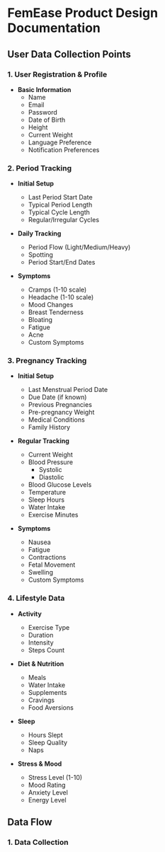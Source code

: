 # FemEase Product Design Documentation

## User Data Collection Points

### 1. User Registration & Profile
- **Basic Information**
  - Name
  - Email
  - Password
  - Date of Birth
  - Height
  - Current Weight
  - Language Preference
  - Notification Preferences

### 2. Period Tracking
- **Initial Setup**
  - Last Period Start Date
  - Typical Period Length
  - Typical Cycle Length
  - Regular/Irregular Cycles

- **Daily Tracking**
  - Period Flow (Light/Medium/Heavy)
  - Spotting
  - Period Start/End Dates
  
- **Symptoms**
  - Cramps (1-10 scale)
  - Headache (1-10 scale)
  - Mood Changes
  - Breast Tenderness
  - Bloating
  - Fatigue
  - Acne
  - Custom Symptoms

### 3. Pregnancy Tracking
- **Initial Setup**
  - Last Menstrual Period Date
  - Due Date (if known)
  - Previous Pregnancies
  - Pre-pregnancy Weight
  - Medical Conditions
  - Family History

- **Regular Tracking**
  - Current Weight
  - Blood Pressure
    - Systolic
    - Diastolic
  - Blood Glucose Levels
  - Temperature
  - Sleep Hours
  - Water Intake
  - Exercise Minutes

- **Symptoms**
  - Nausea
  - Fatigue
  - Contractions
  - Fetal Movement
  - Swelling
  - Custom Symptoms

### 4. Lifestyle Data
- **Activity**
  - Exercise Type
  - Duration
  - Intensity
  - Steps Count

- **Diet & Nutrition**
  - Meals
  - Water Intake
  - Supplements
  - Cravings
  - Food Aversions

- **Sleep**
  - Hours Slept
  - Sleep Quality
  - Naps

- **Stress & Mood**
  - Stress Level (1-10)
  - Mood Rating
  - Anxiety Level
  - Energy Level

## Data Flow

### 1. Data Collection